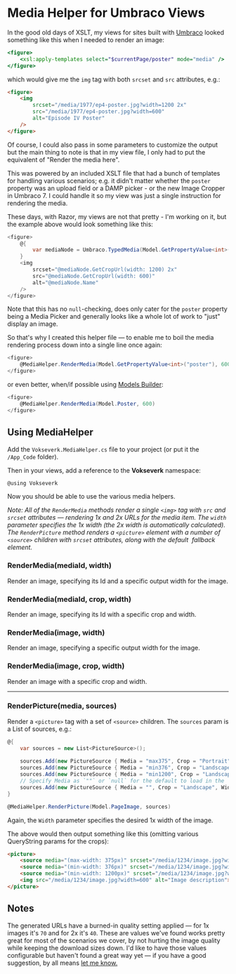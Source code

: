 # Media Helper for Umbraco Views

In the good old days of XSLT, my views for sites built with [Umbraco][UMB] looked something like this when I needed to render an image:

```xslt
<figure>
	<xsl:apply-templates select="$currentPage/poster" mode="media" />
</figure>
```

which would give me the `img` tag with both `srcset` and `src` attributes, e.g.:

```html
<figure>
	<img
		srcset="/media/1977/ep4-poster.jpg?width=1200 2x"
		src="/media/1977/ep4-poster.jpg?width=600"
		alt="Episode IV Poster"
	/>
</figure>
```

Of course, I could also pass in some parameters to customize the output but the main thing to note is that in my view file, I only had to put the equivalent of "Render the media here".

This was powered by an included XSLT file that had a bunch of templates for handling various scenarios; e.g. it didn't matter whether the `poster` property was an upload field or a DAMP picker - or the new Image Cropper in Umbraco 7. I could handle it so my view was just a single instruction for rendering the media.

These days, with Razor, my views are not that pretty - I'm working on it, but the example above would look something like this:

```csharp
<figure>
	@{
		var mediaNode = Umbraco.TypedMedia(Model.GetPropertyValue<int>("poster"));
	}
	<img
		srcset="@mediaNode.GetCropUrl(width: 1200) 2x"
		src="@mediaNode.GetCropUrl(width: 600)"
		alt="@mediaNode.Name"
	/>
</figure>
```

Note that this has no `null`-checking, does only cater for the `poster` property being a Media Picker and generally looks like a whole lot of work to "just" display an image.

So that's why I created this helper file — to enable me to boil the media rendering process down into a single line once again: 

```csharp
<figure>
	@MediaHelper.RenderMedia(Model.GetPropertyValue<int>("poster"), 600)
</figure>
```

or even better, when/if possible using [Models Builder][MB]:

```csharp
<figure>
	@MediaHelper.RenderMedia(Model.Poster, 600)
</figure>
```

## Using MediaHelper

Add the `Vokseverk.MediaHelper.cs` file to your project (or put it the `/App_Code` folder).

Then in your views, add a reference to the **Vokseverk** namespace:

```csharp
@using Vokseverk
```

Now you should be able to use the various media helpers.

*Note: All of the `RenderMedia` methods render a single `<img>` tag with `src` and `srcset` attributes — rendering 1x and 2x URLs for the media item. The `width` parameter specifies the 1x width (the 2x width is automatically calculated). The `RenderPicture` method renders a `<picture>` element with a number of `<source>` children with `srcset` attributes, along with the default <img> fallback element.*

### RenderMedia(mediaId, width)

Render an image, specifying its Id and a specific output width for the image.

### RenderMedia(mediaId, crop, width)

Render an image, specifying its Id with a specific crop and width.

### RenderMedia(image, width)

Render an image, specifying a specific output width for the image.

### RenderMedia(image, crop, width)

Render an image with a specific crop and width.

- - - 

### RenderPicture(media, sources)

Render a `<picture>` tag with a set of `<source>` children. The `sources` param is a List of sources, e.g.:

```csharp
@{
	var sources = new List<PictureSource>();
	
	sources.Add(new PictureSource { Media = "max375", Crop = "Portrait", Width = "400" });
	sources.Add(new PictureSource { Media = "min376", Crop = "Landscape", Width = "800" });
	sources.Add(new PictureSource { Media = "min1200", Crop = "Landscape", Width = "1400" });
	// Specify Media as `""` or `null` for the default to load in the `<img>` tag
	sources.Add(new PictureSource { Media = "", Crop = "Landscape", Width = "600" });
}

@MediaHelper.RenderPicture(Model.PageImage, sources)
```

Again, the `Width` parameter specifies the desired 1x width of the image.

The above would then output something like this (omitting various QueryString params for the crops):

```html
<picture>
	<source media="(max-width: 375px)" srcset="/media/1234/image.jpg?width=800 2x,/media/1234/image.jpg?width=400">
	<source media="(min-width: 376px)" srcset="/media/1234/image.jpg?width=1600 2x,/media/1234/image.jpg?width=800">
	<source media="(min-width: 1200px)" srcset="/media/1234/image.jpg?width=2800 2x,/media/1234/image.jpg?width=1400">
	<img src="/media/1234/image.jpg?width=600" alt="Image description">
</picture>
```

## Notes

The generated URLs have a burned-in quality setting applied — for 1x images it's `70` and for 2x it's `40`. These are values we've found works pretty great for most of the scenarios we cover, by not hurting the image quality while keeping the download sizes down. I'd like to have those values configurable but haven't found a great way yet — if you have a good suggestion, by all means [let me know.][ISSUE1]


[UMB]: https://umbraco.com/
[MB]: https://our.umbraco.com/documentation/Reference/Templating/Modelsbuilder/
[ISSUE1]: https://github.com/vokseverk/Vokseverk.MediaHelper/issues/1
